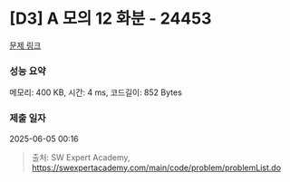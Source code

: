 # [D3] A 모의 12 화분 - 24453 

[문제 링크](https://swexpertacademy.com/main/code/problem/problemDetail.do?contestProbId=AZcueFPqzILHBITY) 

### 성능 요약

메모리: 400 KB, 시간: 4 ms, 코드길이: 852 Bytes

### 제출 일자

2025-06-05 00:16



> 출처: SW Expert Academy, https://swexpertacademy.com/main/code/problem/problemList.do